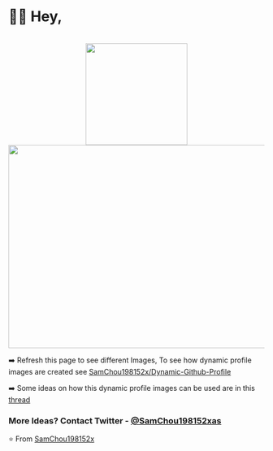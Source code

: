 # 👋🏻 Hey,
<div align="center">
	<br>
	<img src="https://raw.githubusercontent.com/SamChou198152x/SamChou198152x/master/pacman.svg?sanitize=true" width="200" height="200">
	<br>
    	<img src="https://bingimages.herokuapp.com/unsplash1" width="800" height="400">
</div>

 ➡️  Refresh this page to see different Images, To see how dynamic profile images are created  see [SamChou198152x/Dynamic-Github-Profile](https://github.com/SamChou198152x/Dynamic-Github-Profile)

➡️ Some ideas on how this dynamic profile images can be used are in this [thread](https://twitter.com/SamChou198152xas/status/1281258001731485696)
### More Ideas?  Contact Twitter - [@SamChou198152xas](https://twitter.com/SamChou198152xas)
⭐️ From [SamChou198152x](https://github.com/SamChou198152x)

